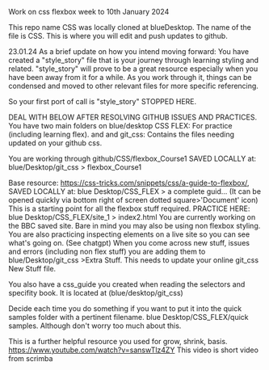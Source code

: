 Work on css flexbox week to 10th January 2024

This repo name CSS was locally cloned at blueDesktop. The name of the file is CSS. This is where you will edit and push updates to github.

23.01.24
As a brief update on how you intend moving forward:
You have created a "style_story" file that is your journey through learning styling and related. "style_story" will prove to be a great resource especially when you have been away from it for a while. As you work through it, things can be condensed and moved to other relevant files for more specific referencing.

So your first port of call is "style_story" STOPPED HERE.




 



DEAL WITH BELOW AFTER RESOLVING GITHUB ISSUES AND PRACTICES.
You have two main folders on blue/desktop
CSS FLEX:  For practice (including learning flex).
and
and git_css: Contains the files needing updated on your github css.


You are working through github/CSS/flexbox_Course1  SAVED LOCALLY at:  blue/Desktop/git_css > flexbox_Course1



Base resource: https://css-tricks.com/snippets/css/a-guide-to-flexbox/, 
SAVED LOCALLY at: blue Desktop/CSS_FLEX > a complete guid... 
(It can be opened quickly via bottom right of screen dotted square>'Document' icon)
This is a starting point for all the flexbox stuff required.
PRACTICE HERE: 
blue Desktop/CSS_FLEX/site_1 > index2.html  You are currently working on the BBC saved site.
Bare in mind you may also be using non flexbox styling.
You are also practicing inspecting elements on a live site so you can see what's going on. (See chatgpt)
When you come across new stuff, issues and errors (including non flex stuff) you are adding them to blue/Desktop/git_css >Extra Stuff.
This needs to update your online git_css New Stuff file.


You also have a css_guide you created when reading the selectors and specifity book. It is located at (blue/desktop/git_css)






Decide each time you do something if you want to put it into the quick samples folder with a pertinent filename. 
blue Desktop/CSS_FLEX/quick samples. Although don't worry too much about this. 





This is a further helpful resource you used for grow, shrink, basis.
https://www.youtube.com/watch?v=sanswTlz4ZY This video is short video from scrimba 



